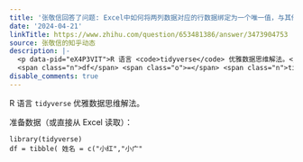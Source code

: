 ```yaml
---
title: '张敬信回答了问题: Excel中如何将两列数据对应的行数据绑定为一个唯一值，与其他这样绑定的数据值进行比对查找重复值？'
date: '2024-04-21'
linkTitle: https://www.zhihu.com/question/653481386/answer/3473904753
source: 张敬信的知乎动态
description: |-
  <p data-pid="eX4P3VIT">R 语言 <code>tidyverse</code> 优雅数据思维解法。</p><p data-pid="MZ2a9aJW">准备数据（或直接从 Excel 读取）：</p><div class="highlight"><pre><code class="language-ada"><span class="n">library</span><span class="p">(</span><span class="n">tidyverse</span><span class="p">)</span>
  <span class="n">df</span> <span class="o">=</span> <span class="n">tibble</span><span class="p">(</span> <span class="n">姓名</span> <span class="o">=</span> <span class="n">c</span><span class="p">(</span><span class="s">"小红"</span><span class="p">,</span><span class="s">"小广"</span><span ...
disable_comments: true
---
```

<p data-pid="eX4P3VIT">R 语言 <code>tidyverse</code> 优雅数据思维解法。</p><p data-pid="MZ2a9aJW">准备数据（或直接从 Excel 读取）：</p><div class="highlight"><pre><code class="language-ada"><span class="n">library</span><span class="p">(</span><span class="n">tidyverse</span><span class="p">)</span>
<span class="n">df</span> <span class="o">=</span> <span class="n">tibble</span><span class="p">(</span> <span class="n">姓名</span> <span class="o">=</span> <span class="n">c</span><span class="p">(</span><span class="s">"小红"</span><span class="p">,</span><span class="s">"小广"</span><span ...